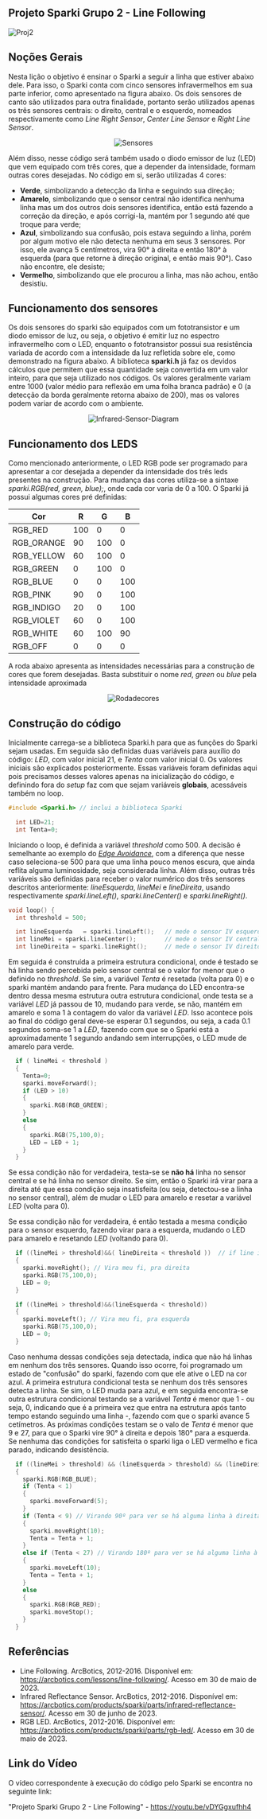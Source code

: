 ## Projeto Sparki Grupo 2 - Line Following

![Proj2](https://github.com/lara-unb/Fundamentos_Robotica_Grupo_2_Sparki/assets/130604394/189677b6-6a81-4afe-a7dd-97db679f776a)

## Noções Gerais

Nesta lição o objetivo é ensinar o Sparki a seguir a linha que estiver abaixo dele. Para isso, o Sparki conta com cinco sensores infravermelhos em sua parte inferior, como apresentado na figura abaixo. Os dois sensores de canto são utilizados para outra finalidade, portanto serão utilizados apenas os três sensores centrais: o direito, central e o esquerdo, nomeados respectivamente como *Line Right Sensor*, *Center Line Sensor* e *Right Line Sensor*.

<div align="center">
  
![Sensores](https://github.com/lara-unb/Fundamentos_Robotica_Grupo_2_Sparki/assets/130604394/cdaa1b15-9bd1-4bea-a8bd-1872d2d0311a)

</div>

Além disso, nesse código será também usado o diodo emissor de luz (LED) que vem equipado com três cores, que a depender da intensidade, formam outras cores desejadas. No código em si, serão utilizadas 4 cores:

-  **Verde**, simbolizando a detecção da linha e seguindo sua direção;
-  **Amarelo**, simbolizando que o sensor central não identifica nenhuma linha mas um dos outros dois sensores identifica, então está fazendo a correção da direção, e  após corrigi-la, mantém por 1 segundo até que troque para verde;
-  **Azul**, simbolizando sua confusão, pois estava seguindo a linha, porém por algum motivo ele não detecta nenhuma em seus 3 sensores. Por isso, ele avança 5 centímetros, vira 90° à direita e então 180° à esquerda (para que retorne à direção original, e então mais 90°). Caso não encontre, ele desiste;
-  **Vermelho**, simbolizando que ele procurou a linha, mas não achou, então desistiu.
 
## Funcionamento dos sensores

  Os dois sensores do sparki são equipados com um fototransistor e um diodo emissor de luz, ou seja, o objetivo é emitir luz no espectro infravermelho com o LED, enquanto o fototransistor possui sua resistência variada de acordo com a intensidade da luz refletida sobre ele, como demonstrado na figura abaixo. A biblioteca **sparki.h** já faz os devidos cálculos que permitem que essa quantidade seja convertida em um valor inteiro, para que seja utilizado nos códigos. Os valores geralmente variam entre 1000 (valor médio para reflexão em uma folha branca padrão) e 0 (a detecção da borda geralmente retorna abaixo de 200), mas os valores podem variar de acordo com o ambiente.

<div align="center">
  
![Infrared-Sensor-Diagram](https://github.com/lara-unb/Fundamentos_Robotica_Grupo_2_Sparki/assets/130604394/b3dc7bd1-df15-464b-9cee-819e7be4172f)
  
</div>
 
## Funcionamento dos LEDS

Como mencionado anteriormente, o LED RGB pode ser programado para apresentar a cor desejada a depender da intensidade dos três leds presentes na construção. Para mudança das cores utiliza-se a sintaxe *sparki.RGB(red, green, blue);*, onde cada cor varia de 0 a 100. O Sparki já possui algumas cores pré definidas:

<div align="center">

| Cor        | R   | G   | B   |
|------------|-----|-----|-----|
| RGB_RED    | 100 | 0   | 0   |
| RGB_ORANGE | 90  | 100 | 0   |
| RGB_YELLOW | 60  | 100 | 0   |
| RGB_GREEN  | 0   | 100 | 0   |
| RGB_BLUE   | 0   | 0   | 100 |
| RGB_PINK   | 90  | 0   | 100 |
| RGB_INDIGO | 20  | 0   | 100 |
| RGB_VIOLET | 60  | 0   | 100 |
| RGB_WHITE  | 60  | 100 | 90  |
| RGB_OFF    | 0   | 0   | 0   |

</div>

A roda abaixo apresenta as intensidades necessárias para a construção de cores que forem desejadas. Basta substituir o nome *red*, *green* ou *blue* pela intensidade aproximada

<div align="center">

![Rodadecores](https://github.com/lara-unb/Fundamentos_Robotica_Grupo_2_Sparki/assets/130604394/955e5e83-7df5-4e2c-9a70-29b53daa1a8b)

</div>

## Construção do código 
 
 Inicialmente carrega-se a biblioteca Sparki.h para que as funções do Sparki sejam usadas. Em seguida são definidas duas variáveis para auxílio do código: *LED*, com valor inicial 21, e *Tenta* com valor inicial 0. Os valores iniciais são explicados posteriormente. Essas variáveis foram definidas aqui pois precisamos desses valores apenas na inicialização do código, e definindo fora do *setup* faz com que sejam variáveis **globais**, acessáveis também no loop.

```C++
#include <Sparki.h> // inclui a biblioteca Sparki

  int LED=21;
  int Tenta=0;
```

  Iniciando o loop, é definida a variável *threshold* como 500. A decisão é semelhante ao exemplo do *[Edge Avoidance](https://github.com/lara-unb/Fundamentos_Robotica_Grupo_2_Sparki/tree/main/Projeto%201%20-%20Fugir%20da%20quina)*, com a diferença que nesse caso seleciona-se 500 para que uma linha pouco menos escura, que ainda reflita alguma luminosidade, seja considerada linha. Além disso, outras três variáveis são definidas para receber o valor numérico dos três sensores descritos anteriormente: *lineEsquerda*, *lineMei* e *lineDireita*, usando respectivamente *sparki.lineLeft()*, *sparki.lineCenter()* e *sparki.lineRight()*.
  
```C++
void loop() {
  int threshold = 500;

  int lineEsquerda   = sparki.lineLeft();   // mede o sensor IV esquerdo
  int lineMei = sparki.lineCenter();        // mede o sensor IV central
  int lineDireita = sparki.lineRight();     // mede o sensor IV direito
```

Em seguida é construída a primeira estrutura condicional, onde é testado se há linha sendo percebida pelo sensor central se o valor for menor que o definido no *threshold*. Se sim, a variável *Tenta* é resetada (volta para 0) e o sparki mantém andando para frente. Para mudança do LED encontra-se dentro dessa mesma estrutura outra estrutura condicional, onde testa se a variável *LED* já passou de 10, mudando para verde, se não, mantém em amarelo e soma 1 à contagem do valor da variável *LED*. Isso acontece pois ao final do código geral deve-se esperar 0.1 segundos, ou seja, a cada 0.1 segundos soma-se 1 a *LED*, fazendo com que se o Sparki está a aproximadamente 1 segundo andando sem interrupções, o LED mude de amarelo para verde. 

```C++
  if ( lineMei < threshold ) 
  {  
    Tenta=0;
    sparki.moveForward(); 
    if (LED > 10)
    {
      sparki.RGB(RGB_GREEN);
    }
    else
    {
      sparki.RGB(75,100,0);
      LED = LED + 1;
    }
  }
```

Se essa condição não for verdadeira, testa-se se **não há** linha no sensor central e se há linha no sensor direito. Se sim, então o Sparki irá virar para a direita até que essa condição seja insatisfeita (ou seja, detectou-se a linha no sensor central), além de mudar o LED para amarelo e resetar a variável *LED* (volta para 0).

Se essa condição não for verdadeira, é então testada a mesma condição para o sensor esquerdo, fazendo virar para a esquerda, mudando o LED para amarelo e resetando *LED* (voltando para 0).

```C++
  if ((lineMei > threshold)&&( lineDireita < threshold ))  // if line is below right line sensor
  {  
    sparki.moveRight(); // Vira meu fi, pra direita
    sparki.RGB(75,100,0);
    LED = 0;
  }

  if ((lineMei > threshold)&&(lineEsquerda < threshold))
  {
    sparki.moveLeft(); // Vira meu fi, pra esquerda
    sparki.RGB(75,100,0);
    LED = 0;
  }
```

Caso nenhuma dessas condições seja detectada, indica que não há linhas em nenhum dos três sensores. Quando isso ocorre, foi programado um estado de "confusão" do sparki, fazendo com que ele ative o LED na cor azul. A primeira estrutura condicional testa se nenhum dos três sensores detecta a linha. Se sim, o LED muda para azul, e em seguida encontra-se outra estrutura condicional testando se a variável *Tenta* é menor que 1 - ou seja, 0, indicando que é a primeira vez que entra na estrutura após tanto tempo estando seguindo uma linha -, fazendo com que o sparki avance 5 cetímetros. As próximas condições testam se o valo de *Tenta* é menor que 9 e 27, para que o Sparki vire 90° à direita e depois 180° para a esquerda. Se nenhuma das condições for satisfeita o sparki liga o LED vermelho e fica parado, indicando desistência.

```C++
  if ((lineMei > threshold) && (lineEsquerda > threshold) && (lineDireita > threshold))
  {
    sparki.RGB(RGB_BLUE);
    if (Tenta < 1)
    {
      sparki.moveForward(5);
    }
    if (Tenta < 9) // Virando 90º para ver se há alguma linha à direita
    {
      sparki.moveRight(10);
      Tenta = Tenta + 1;  
    }
    else if (Tenta < 27) // Virando 180º para ver se há alguma linha à esquerda
    {
      sparki.moveLeft(10);
      Tenta = Tenta + 1;
    }
    else
    {
      sparki.RGB(RGB_RED);
      sparki.moveStop();
    }
  }
```

## Referências

- Line Following. ArcBotics, 2012-2016. Disponível em: https://arcbotics.com/lessons/line-following/. Acesso em 30 de maio de 2023.
- Infrared Reflectance Sensor. ArcBotics, 2012-2016. Disponível em: https://arcbotics.com/products/sparki/parts/infrared-reflectance-sensor/. Acesso em 30 de junho de 2023.
- RGB LED. ArcBotics, 2012-2016. Disponível em: https://arcbotics.com/products/sparki/parts/rgb-led/. Acesso em 30 de maio de 2023.

## Link do Vídeo

O vídeo correspondente à execução do código pelo Sparki se encontra no seguinte link:

"Projeto Sparki Grupo 2 - Line Following" - https://youtu.be/vDYGgxufhh4
